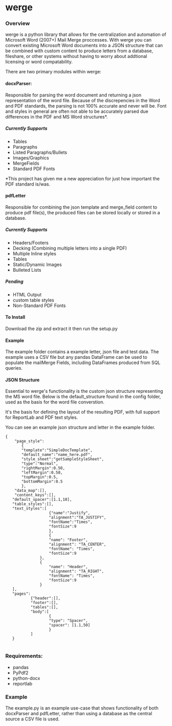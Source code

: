 
# werge

### Overview
werge is a python library that allows for the centralization and automation of Microsoft Word (2007+) Mail Merge proccesses. With werge you can convert existing Microsoft Word documents into a JSON structure that can be combined with custom content to produce letters from a database, fileshare, or other systems without having to worry about addtional licensing or word compatability. 

There are two primary modules within werge:

#### docxParser:
Responsible for parsing the word document and returning a json representation of the word file. Because of the discrepencies in the Word and PDF standards, the parsing is not 100% accurate and never will be. Font and styles in general are often not able to be accurately parsed due differences in the PDF and MS Word structures*.  

##### Currently Supports
* Tables
* Paragraphs
* Listed Paragraphs/Bullets
* Images/Graphics
* MergeFields
* Standard PDF Fonts

\*This project has given me a new appreciation for just how important the PDF standard is/was. 

#### pdfLetter
Responsible for combining the json template and merge_field content to produce pdf file(s), the produced files can be stored locally or stored in a database. 
##### Currently Supports
* Headers/Footers
* Decking (Combining multiple letters into a single PDF)
* Multiple Inline styles
* Tables
* Static/Dynamic Images
* Bulleted Lists
##### Pending
* HTML Output
* custom table styles
* Non-Standard PDF Fonts

#### To Install
Download the zip and extract it then run the setup.py


#### Example
The example folder contains a example letter, json file and test data. The example uses a CSV file but any pandas DataFrame can be used to populate the mailMerge Fields, including DataFrames produced from SQL queries. 
 

#### JSON Structure
Essential to werge's functionality is the custom json structure representing the MS word file. 
Below is the default_structure found in the config folder, used as the basis for the word file converstion. 

It's the basis for defining the layout of the resulting PDF, with full support for ReportLab and PDF text styles.

You can see an example json structure and letter in the example folder.

```
{
    "page_style":
       {
       "template":"SimpleDocTemplate",
       "default_name":"name_here.pdf",
       "style_sheet":"getSampleStyleSheet",
       "type":"Normal",
       "rightMargin":0.50,
       "leftMargin":0.50,
       "topMargin":0.5,
       "bottomMargin":0.5
       },
    "data_map":[],
    "content_keys":[],
   "default_spacer":[1.1,10],
   "table_styles":[],
   "text_styles":[
                   {"name":"Justify",
                   "alignment":"TA_JUSTIFY",
                   "fontName":"Times",
                   "fontSize":9
                   },
                   {
                   "name": "Footer",
                   "alignment": "TA_CENTER",
                   "fontName": "Times",
                   "fontSize":9
               },
               {
                   "name": "Header",
                   "alignment": "TA_RIGHT",
                   "fontName": "Times",
                   "fontSize":9
               }
   ],  
   "pages":
           {"header":[],
           "footer":[],
           "tables":[],
           "body":[
                   {
                   "type": "Spacer",
                   "spacer": [1.1,50]
                   }
           ]
   }


```

### Requirements:
* pandas
* PyPdf2
* python-docx
* reportlab
 
 
 
 ### Example
 The example.py is an example use-case that shows functionality of both docxParser and pdfLetter, rather than using a database as the central source a CSV file is used. 
